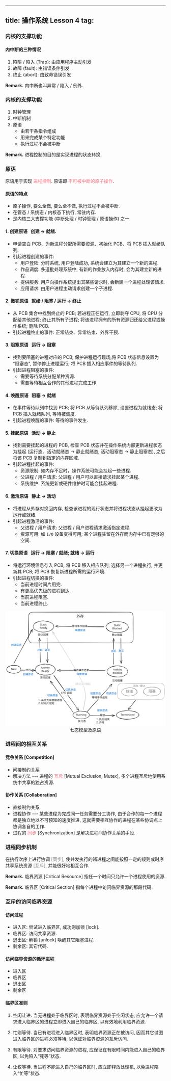 

---
title: 操作系统 Lesson 4
tag: [](/index.md)
---

<style>
hint {
  color: gray;  
}
em {
  color: rgb(249, 117, 131);
  font-style: normal;
}
</style>

### 内核的支撑功能

#### 内中断的三种情况

1. 陷阱 / 陷入 (Trap): 由应用程序主动引发
1. 故障 (fault): 由错误条件引发
1. 终止 (abort): 由致命错误引发

$\textbf{Remark.}$ 内中断也叫异常 / 陷入 / 例外.

### 内核的支撑功能

1. 时钟管理
1. 中断机制
1. 原语
    - 由若干条指令组成
    - 用来完成某个特定功能
    - 执行过程不会被中断

$\textbf{Remark.}$ 进程控制的目的是实现进程的状态转换. 

### 原语

原语用于实现 *进程控制*. 原语即 *不可被中断的原子操作*. 

#### 原语的特点

- 原子操作, 要么全做, 要么全不做, 执行过程不会被中断.
- 在管态 / 系统态 / 内核态下执行, 常驻内存. 
- 是内核三大支撑功能 (中断处理 / 时钟管理 / 原语操作) 之一. 

<span>

#### 1. 创建原语 &nbsp; 创建 $\to$ 就绪.
- 申请空白 PCB、为新进程分配所需要资源、初始化 PCB、将 PCB 插入就绪队列. 
- 引起进程创建的事件: 
  - 用户登陆: 分时系统, 用户登陆成功, 系统会建立为其建立一个新的进程. 
  - 作品调度: 多道批处理系统中, 有新的作业放入内存时, 会为其建立新的进程. 
  - 提供服务: 用户向操作系统提出其某些请求时, 会新建一个进程处理该请求. 
  - 应用请求: 由用户进程主动请求创建一个子进程. 

#### 2. 撤销原语 &nbsp; 就绪 / 阻塞 / 运行 $\to$ 终止
- 从 PCB 集合中找到终止的 PCB; 若进程正在运行, 立即剥夺 CPU, 将 CPU 分配给其他进程; 终止其所有子进程; 将该进程拥有的所有资源归还给父进程或操作系统; 删除 PCB. 
- 引起进程终止的事件: 正常结束、异常结束、外界干预. 

#### 3. 阻塞原语 &nbsp; 运行 $\to$ 阻塞
- 找到要阻塞的进程对应的 PCB; 保护进程运行现场,将 PCB 状态信息设置为 "阻塞态", 暂停停止进程运行; 将 PCB 插入相应事件的等待队列. 
- 引起进程阻塞的事件: 
  - 需要等待系统分配某种资源. 
  - 需要等待相互合作的其他进程完成工作. 

#### 4. 唤醒原语 &nbsp; 阻塞 $\to$ 就绪
- 在事件等待队列中找到 PCB; 将 PCB 从等待队列移除, 设置进程为就绪态; 将 PCB 插入就绪队列, 等待被调度. 
- 引起进程唤醒的事件: 等待的事件发生. 

#### 5. 挂起原语 &nbsp; 活动 $\to$ 静止
- 找到需要挂起的进程的 PCB, 检查 PCB 状态并在操作系统内部更新进程状态为挂起 (运行态、活动就绪态 $\to$ 静止就绪态, 活动阻塞态 $\to$ 静止阻塞态), 之后将该 PCB 复制到指定的内存区域. 
- 引起进程挂起的事件:
  - 资源限制: 如内存不足时，操作系统可能会挂起一些进程. 
  - 父进程 / 用户请求: 父进程 / 用户可以直接请求挂起某个进程. 
  - 系统维护: 系统更新或硬件维护时可能会挂起进程. 

#### 6. 激活原语 &nbsp; 静止 $\to$ 活动
- 将进程从外存对换回内存, 检查该进程的现行状态并将进程状态从挂起更改为运行或就绪. 
- 引起进程激活的事件:
  - 父进程 / 用户请求: 父进程 / 用户进程请求激活指定进程. 
  - 资源可用: 如 `I/O` 设备变得可用; 某个进程驻留在外存而内存中已有足够的空间. 

</span>

#### 7. 切换原语 &nbsp; 运行 $\to$ 阻塞 / 就绪; 就绪 $\to$ 运行
- 将运行环境信息存入 PCB; 将 PCB 移入相应队列; 选择另一个进程执行, 并更新其 PCB; 将 PCB 恢复新进程所需的运行环境. 
- 引起进程切换的事件: 
  - 当前进程时间片用完. 
  - 有更高优先级的进程到达. 
  - 当前进程阻塞. 
  - 当前进程终止. 

<p style="text-align: center;"><img src="../../assets/full-seven-state.svg" style="border-radius: 0.2em; width: 800px;"><br>七态模型及原语</p>

### 进程间的相互关系

#### 竞争关系 [Competition]
- 间接制约关系
- 解决方法 --- 进程的 *互斥* [Mutual Exclusion, Mutex], 多个进程互斥地使用系统中共享的独占资源. 

#### 协作关系 [Collaboration]
- 直接制约关系
- 进程协作 --- 某些进程为完成同一任务需要分工协作, 由于合作的每一个进程都是独立地以不可预知的速度推进, 这就需要相互协作的进程在某些协调点上协调各自的工作. 
- 进程的 *同步* [Synchronization] 是解决进程间协作关系的手段. 

### 进程同步机制

在执行次序上进行协调 <hint>[同步]</hint>, 使并发执行的诸进程之间能按照一定的规则或时序共享系统资源 <hint>[互斥]</hint>, 并能很好地相互合作. 

$\textbf{Remark.}$ 临界资源 [Critical Resource] 指任一个时间只允许一个进程使用的资源.

$\textbf{Remark.}$ 临界区 [Critical Section] 指每个进程中访问临界资源的那段代码. 

### 互斥的访问临界资源

#### 访问过程

- 进入区: 尝试进入临界区, 成功则加锁 [lock]. 
- 临界区: 访问共享资源. 
- 退出区: 解锁 [unlock] 唤醒其它阻塞进程. 
- 剩余区: 其它代码. 

#### 访问临界资源的循环进程 

- 进⼊区
- 临界区
- 退出区
- 剩余区

#### 临界区准则

1. 空闲让进. 当无进程处于临界区时, 表明临界资源处于空闲状态, 应允许一个请求进入临界区的进程立即进入自己的临界区, 以有效地利用临界资源.

2. 忙则等待. 当已有进程进入临界区时, 表明临界资源正在被访问, 因而其它试图进入临界区的进程必须等待, 以保证对临界资源的互斥访问.

3. 有限等待. 对要求访问临界资源的进程, 应保证在有限时间内能进入自己的临界区, 以免陷入“死等”状态.

4. 让权等待. 当进程不能进入自己的临界区时, 应立即释放处理机, 以免进程陷入“忙等”状态.

<!--
### 用户级线程

#### 概念

1. 在用户空间实现, 用户级线程是与内核无关. 线程任务控制块设置在用户空间, 操作无须内核帮助.
1. 程序员自己写一个程序库实现逻辑上的线程, 操作系统的视角只看得到进程 (操作系统意识不到用户级线程的存在). 
1. 线程的管理工作由应用程序完成 (通过线程库). 

#### 优点

1. 线程切换不需要操作系统参与, 不需要转换到内核空间, 节省了模式切换开销.
1. 不同进程可以选择不同的调度算法.
1. 用户级线程实现与操作系统平台无关 
-->

